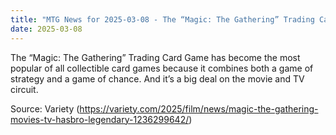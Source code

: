 ```yaml
---
title: "MTG News for 2025-03-08 - The “Magic: The Gathering” Trading Card Game has b..."
date: 2025-03-08
---
```


The “Magic: The Gathering” Trading Card Game has become the most popular of all collectible card games because it combines both a game of strategy and a game of chance. And it’s a big deal on the movie and TV circuit.

Source: Variety (https://variety.com/2025/film/news/magic-the-gathering-movies-tv-hasbro-legendary-1236299642/)
